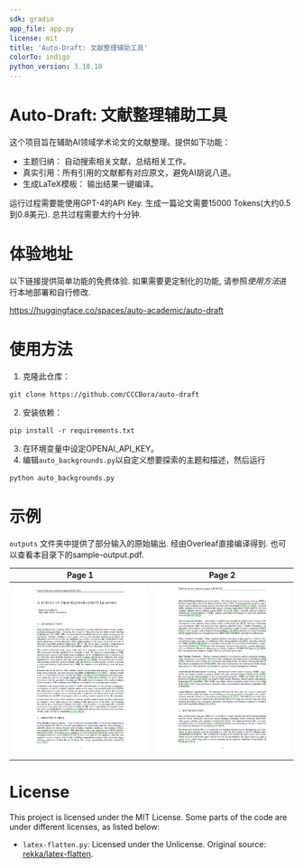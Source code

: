 ```yaml
---
sdk: gradio
app_file: app.py
license: mit
title: 'Auto-Draft: 文献整理辅助工具'
colorTo: indigo
python_version: 3.10.10
---
```



# Auto-Draft: 文献整理辅助工具

这个项目旨在辅助AI领域学术论文的文献整理。提供如下功能：
* 主题归纳： 自动搜索相关文献，总结相关工作。
* 真实引用：所有引用的文献都有对应原文，避免AI胡说八道。
* 生成LaTeX模板： 输出结果一键编译。  

运行过程需要能使用GPT-4的API Key. 生成一篇论文需要15000 Tokens(大约0.5到0.8美元). 总共过程需要大约十分钟. 

# 体验地址  
以下链接提供简单功能的免费体验. 如果需要更定制化的功能, 请参照*使用方法*进行本地部署和自行修改.

https://huggingface.co/spaces/auto-academic/auto-draft

# 使用方法 
1. 克隆此仓库：
```angular2html
git clone https://github.com/CCCBora/auto-draft
```
2. 安装依赖：
```angular2html
pip install -r requirements.txt
```
3. 在环境变量中设定OPENAI_API_KEY。
4. 编辑`auto_backgrounds.py`以自定义想要探索的主题和描述，然后运行
```angular2html
python auto_backgrounds.py
```

# 示例
`outputs` 文件夹中提供了部分输入的原始输出. 经由Overleaf直接编译得到. 也可以查看本目录下的sample-output.pdf.

Page 1            |  Page 2
:-------------------------:|:-------------------------:
![](assets/page1.png "Page-1") |  ![](assets/page2.png "Page-2") 

# License
This project is licensed under the MIT License. 
Some parts of the code are under different licenses, as listed below:

* `latex-flatten.py`: Licensed under the Unlicense. Original source: [rekka/latex-flatten](https://github.com/rekka/latex-flatten).
